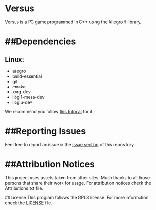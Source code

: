 # Versus
Versus is a PC game programmed in C++ using the [Allegro 5](http://alleg.sourceforge.net/) library.


##Dependencies
============

Linux:
------
 * allegro 
 * build-essential 
 * git
 * cmake
 * xorg-dev 
 * libgl1-mesa-dev 
 * libglu-dev
 
We recommend you follow [this tutorial](https://emman31.wordpress.com/2013/01/21/ubuntu-12-04-installing-allegro-5-on-codeblocks/comment-page-1/#comment-27) for it.  

##Reporting Issues
============
Feel free to report an issue in the [issue section](https://github.com/rNexeR/Versus/issues) of this repository.

##Attribution Notices
============
This project uses assets taken from other sites. Much thanks to all those persons that share their work for usage. For attribution notices check the Attributions.txt file.

##License
This program follows the GPL3 license. For more information check the [LICENSE](https://github.com/rNexeR/Versus/blob/master/LICENSE) file.
